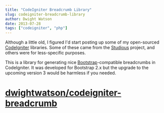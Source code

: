 ```yaml
---
title: "CodeIgniter Breadcrumb Library"
slug: codeigniter-breadcrumb-library
author: Dwight Watson
date: 2013-07-28
tags: ["codeigniter", "php"]
---
```


Although a little old, I figured I'd start posting up some of my open-sourced [CodeIgniter](http://ellislab.com/codeigniter) libraries. Some of these came from the [Studious](http://www.studiousapp.com) project, and others were for less-specific purposes.

This is a library for generating nice [Bootstrap](http://www.getbootstrap.com)-compatible breadcrumbs in CodeIgniter. It was developed for Bootstrap 2.x but the upgrade to the upcoming version 3 would be harmless if you needed.

# [dwightwatson/codeigniter-breadcrumb](https://github.com/dwightwatson/codeigniter-breadcrumb)
